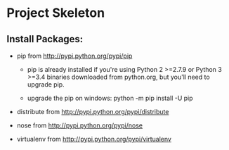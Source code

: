 # Project Skeleton

## Install Packages:

- pip from http://pypi.python.org/pypi/pip

	- pip is already installed if you're using Python 2 >=2.7.9 or Python 3 >=3.4 binaries downloaded from python.org, but you'll need to upgrade pip.

	- upgrade the pip on windows:
		python -m pip install -U pip
- distribute from http://pypi.python.org/pypi/distribute

- nose from http://pypi.python.org/pypi/nose

- virtualenv from http://pypi.python.org/pypi/virtualenv
